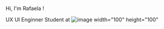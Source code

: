 Hi, I'm Rafaela ! 


UX UI Enginner Student at 
![image](https://github.com/Raphaelavazq/Raphaelavazq/assets/158291895/1cea1812-3fdd-484a-81cf-3f800f6078dd) width="100" height="100"
